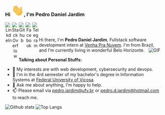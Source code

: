 <h3 align="left">Hi <img src="https://raw.githubusercontent.com/ABSphreak/ABSphreak/master/gifs/Hi.gif" width="40px" />, I'm Pedro Daniel Jardim</h1>

<div align="center">
      <a href="https://www.linkedin.com/in/pedro-daniel-jardim-280597a8/">
      <img align="left" alt="Linkdeln" width="22px" src="https://cdn.jsdelivr.net/npm/simple-icons@v3/icons/linkedin.svg" />
      </a>
    <a href="https://stackoverflow.com/users/13221149/pedrodanieljardim">
      <img align="left" alt="StackOverflow" width="22px" src="https://cdn.jsdelivr.net/npm/simple-icons@3.1.0/icons/stackoverflow.svg" />
    </a>
    <a href="https://github.com/pedrodanieljardim">
      <img align="left" alt="Github" width="22px" src="https://cdn.jsdelivr.net/npm/simple-icons@v3/icons/github.svg" />
    </a>
    <a href="https://www.facebook.com/pedro.daniel.102/">
      <img align="left" alt="Facebook" width="22px" src="https://cdn.jsdelivr.net/npm/simple-icons@v3/icons/facebook.svg" />
    </a>
    <a href="https://t.me/pedrdj">
      <img align="left" alt="Telegram" width="22px" src="https://cdn.jsdelivr.net/npm/simple-icons@v3/icons/telegram.svg" />
    </a>
 </div>
<br/>
<br/>

Hi there, I'm **Pedro Daniel Jardim**, Fullstack software development intern at [Venha Pra Nuvem](https://venhapranuvem.com.br
). I'm from Brazil, and I'm currently living in wonderful Belo Horizonte.
<img align="right" alt="GIF" src="https://media.giphy.com/media/10AoZDUmPrhguQ/giphy.gif" />

**Talking about Personal Stuffs:**

- 🤔 My interests are with web development, cybersecurity and devops.
- 💼 I'm in the 4rd semester of my bachelor's degree in Information Systems at [Federal University of Viçosa](https://www.ufv.br/).
- 💬 Ask me about anything, I'm happy to help.
- 📫 Please email via pedro.jardim@ufv.br or pedro.d.jardim@hotmail.com to reach me.

![Github stats](https://github-readme-stats.vercel.app/api?username=pedrodanieljardim&show_icons=true&icon_color=B8C5E4&title_color=0D262D&text_color=37383B&hide_border=true&hide=prs,issues)
![Top Langs](https://github-readme-stats.vercel.app/api/top-langs/?username=pedrodanieljardim&hide=tex,html&layout=compact&hide_border=true&title_color=0D262D&)


